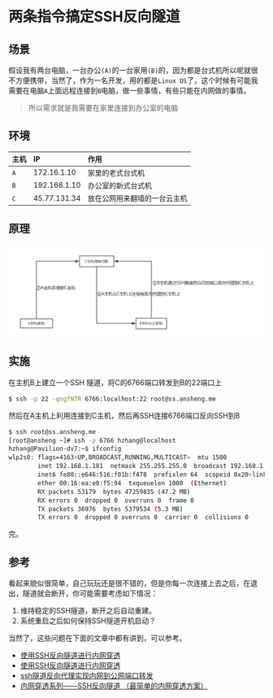 # 两条指令搞定SSH反向隧道

## 场景

假设我有两台电脑，一台办公`(A)`的一台家用`(B)`的，因为都是台式机所以呢就很不方便携带，当然了，作为一名开发，用的都是`Linux OS`了，这个时候有可能我需要在电脑`A`上面远程连接到`B`电脑，做一些事情，有些只能在内网做的事情。

> 所以需求就是我需要在家里连接到办公室的电脑

## 环境

|主机|IP|作用|
|:--|:--|:--|
|`A`|172.16.1.10|家里的老式台式机|
|`B`|192.168.1.10|办公室的新式台式机|
|`C`|45.77.131.34|放在公网用来翻墙的一台云主机|

## 原理

![ssh-tunnel](../images/2017/11/1510281090869766.png)


## 实施

在主机B上建立一个SSH 隧道，将C的6766端口转发到B的22端口上
```bash
$ ssh -p 22 -qngfNTR 6766:localhost:22 root@ss.ansheng.me
```

然后在A主机上利用连接到C主机，然后再SSH连接6766端口反向SSH到B

```bash
$ ssh root@ss.ansheng.me
[root@ansheng ~]# ssh -p 6766 hzhang@localhost
hzhang@Pavilion-dv7:~$ ifconfig
wlp2s0: flags=4163<UP,BROADCAST,RUNNING,MULTICAST>  mtu 1500
        inet 192.168.1.181  netmask 255.255.255.0  broadcast 192.168.1.255
        inet6 fe80::e646:516:f01b:f478  prefixlen 64  scopeid 0x20<link>
        ether 00:16:ea:e0:f5:94  txqueuelen 1000  (Ethernet)
        RX packets 53179  bytes 47259835 (47.2 MB)
        RX errors 0  dropped 0  overruns 0  frame 0
        TX packets 36976  bytes 5379534 (5.3 MB)
        TX errors 0  dropped 0 overruns 0  carrier 0  collisions 0
```
完。

## 参考

看起来貌似很简单，自己玩玩还是很不错的，但是你每一次连接上去之后，在退出，隧道就会断开，你可能需要考虑如下情况：

1. 维持稳定的SSH隧道，断开之后自动重建。
2. 系统重启之后如何保持SSH隧道开机启动？

当然了，这些问题在下面的文章中都有讲到，可以参考。

- [使用SSH反向隧道进行内网穿透](http://arondight.me/2016/02/17/使用SSH反向隧道进行内网穿透/)
- [使用SSH反向隧道进行内网穿透](https://www.zhukun.net/archives/8130)
- [ssh隧道反向代理实现内网到公网端口转发](http://www.netcan666.com/2016/09/28/ssh隧道反向代理实现内网到公网端口转发/)
- [内网穿透系列——SSH反向隧道 （最简单的内网穿透方案）](http://www.senra.me/nat-traversal-series-ssh-reverse-tunnel-the-easies-solution/)